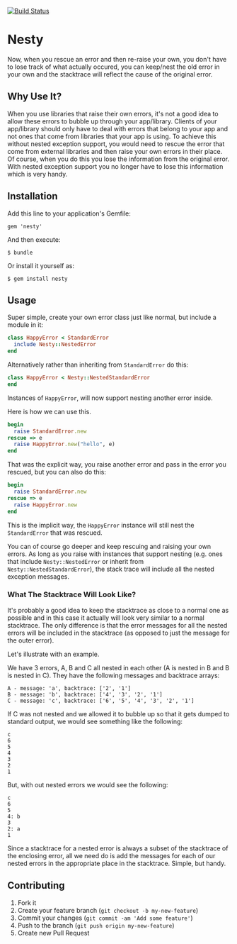 [![Build Status](https://travis-ci.org/skorks/nesty.png?branch=master)](https://travis-ci.org/skorks/nesty)

# Nesty

Now, when you rescue an error and then re-raise your own, you don't have to lose track of what actually occured, you can keep/nest the old error in your own and the stacktrace will reflect the cause of the original error.

## Why Use It?

When you use libraries that raise their own errors, it's not a good idea to allow these errors to bubble up through your app/library. Clients of your app/library should only have to deal with errors that belong to your app and not ones that come from libraries that your app is using. To achieve this without nested exception support, you would need to rescue the error that come from external libraries and then raise your own errors in their place. Of course, when you do this you lose the information from the original error. With nested exception support you no longer have to lose this information which is very handy.

## Installation

Add this line to your application's Gemfile:

    gem 'nesty'

And then execute:

    $ bundle

Or install it yourself as:

    $ gem install nesty

## Usage

Super simple, create your own error class just like normal, but include a module in it:

```ruby
class HappyError < StandardError
  include Nesty::NestedError
end
```

Alternatively rather than inheriting from `StandardError` do this:

```ruby
class HappyError < Nesty::NestedStandardError
end
```

Instances of `HappyError`, will now support nesting another error inside.

Here is how we can use this.

```ruby
begin
  raise StandardError.new
rescue => e
  raise HappyError.new("hello", e)
end
```

That was the explicit way, you raise another error and pass in the error you rescued, but you can also do this:

```ruby
begin
  raise StandardError.new
rescue => e
  raise HappyError.new
end
```

This is the implicit way, the `HappyError` instance will still nest the `StandardError` that was rescued.

You can of course go deeper and keep rescuing and raising your own errors. As long as you raise with instances that support nesting (e.g. ones that include `Nesty::NestedError` or inherit from `Nesty::NestedStandardError`), the stack trace will include all the nested exception messages.

### What The Stacktrace Will Look Like?

It's probably a good idea to keep the stacktrace as close to a normal one as possible and in this case it actually will look very similar to a normal stacktrace. The only difference is that the error messages for all the nested errors will be included in the stacktrace (as opposed to just the message for the outer error).

Let's illustrate with an example.

We have 3 errors, A, B and C all nested in each other (A is nested in B and B is nested in C). They have the following messages and backtrace arrays:

```
A - message: 'a', backtrace: ['2', '1']
B - message: 'b', backtrace: ['4', '3', '2', '1']
C - message: 'c', backtrace: ['6', '5', '4', '3', '2', '1']
```

If C was not nested and we allowed it to bubble up so that it gets dumped to standard output, we would see something like the following:

```
c
6
5
4
3
2
1
```

But, with out nested errors we would see the following:

```
c
6
5
4: b
3
2: a
1
```

Since a stacktrace for a nested error is always a subset of the stacktrace of the enclosing error, all we need do is add the messages for each of our nested errors in the appropriate place in the stacktrace. Simple, but handy.

## Contributing

1. Fork it
2. Create your feature branch (`git checkout -b my-new-feature`)
3. Commit your changes (`git commit -am 'Add some feature'`)
4. Push to the branch (`git push origin my-new-feature`)
5. Create new Pull Request
